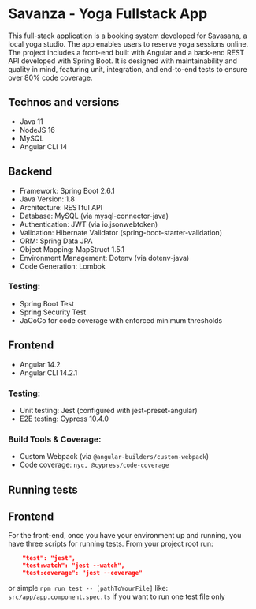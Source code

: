 # Savanza - Yoga Fullstack App

This full-stack application is a booking system developed for Savasana, a local yoga studio. The app enables users to reserve yoga sessions online. The project includes a front-end built with Angular and a back-end REST API developed with Spring Boot. It is designed with maintainability and quality in mind, featuring unit, integration, and end-to-end tests to ensure over 80% code coverage.

## Technos and versions

- Java 11
- NodeJS 16
- MySQL
- Angular CLI 14

## Backend

- Framework: Spring Boot 2.6.1
- Java Version: 1.8
- Architecture: RESTful API
- Database: MySQL (via mysql-connector-java)
- Authentication: JWT (via io.jsonwebtoken)
- Validation: Hibernate Validator (spring-boot-starter-validation)
- ORM: Spring Data JPA
- Object Mapping: MapStruct 1.5.1
- Environment Management: Dotenv (via dotenv-java)
- Code Generation: Lombok

### Testing:

- Spring Boot Test
- Spring Security Test
- JaCoCo for code coverage with enforced minimum thresholds

## Frontend

- Angular 14.2
- Angular CLI 14.2.1

### Testing:

- Unit testing: Jest (configured with jest-preset-angular)
- E2E testing: Cypress 10.4.0

### Build Tools & Coverage:

- Custom Webpack (via `@angular-builders/custom-webpack`)
- Code coverage: `nyc, @cypress/code-coverage`

## Running tests

## Frontend

For the front-end, once you have your environment up and running, you have three scripts for running tests. From your project root run:

```json
    "test": "jest",
    "test:watch": "jest --watch",
    "test:coverage": "jest --coverage"
```

or simple `npm run test -- [pathToYourFile]` like: `src/app/app.component.spec.ts` if you want to run one test file only
